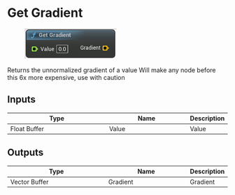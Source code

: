 # Get Gradient

<div align="left" data-full-width="false">

<figure><img src="Get_Gradient.png" alt=""><figcaption></figcaption></figure>

</div>

Returns the unnormalized gradient of a value
Will make any node before this 6x more expensive, use with caution

## Inputs

<table>
<thead><tr><th width="250">Type</th><th width="200">Name</th><th>Description</th></tr></thead>
<tbody>
<tr><td>Float Buffer</td><td>Value</td><td>Value</td></tr>
</tbody>
</table>

## Outputs

<table>
<thead><tr><th width="250">Type</th><th width="200">Name</th><th>Description</th></tr></thead>
<tbody>
<tr><td>Vector Buffer</td><td>Gradient</td><td>Gradient</td></tr>
</tbody>
</table>